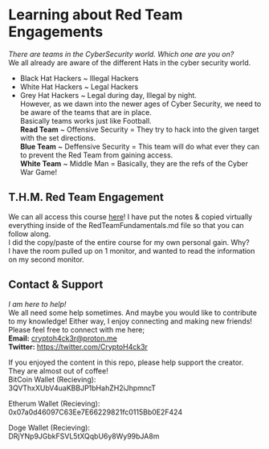 # Learning about Red Team Engagements  
*There are teams in the CyberSecurity world. Which one are you on?*  
We all already are aware of the different Hats in the cyber security world.  
* Black Hat Hackers ~ Illegal Hackers  
* White Hat Hackers ~ Legal Hackers  
* Grey Hat Hackers ~ Legal during day, Illegal by night.  
However, as we dawn into the newer ages of Cyber Security, we need to be aware of the teams that are in place.  
Basically teams works just like Football.  
**Read Team** ~ Offensive Security = They try to hack into the given target with the set directions.  
**Blue Team** ~ Deffensive Security = This team will do what ever they can to prevent the Red Team from gaining access.  
**White Team** ~ Middle Man = Basically, they are the refs of the Cyber War Game!  
  
## T.H.M. Red Team Engagement  
We can all access this course [here](https://tryhackme.com/room/redteamengagements)! I have put the notes & copied virtually everything inside of the RedTeamFundamentals.md file so that you can follow along.  
I did the copy/paste of the entire course for my own personal gain. Why?  
I have the room pulled up on 1 monitor, and wanted to read the information on my second monitor.  
  
## Contact & Support  
*I am here to help!*  
We all need some help sometimes. And maybe you would like to contribute to my knowledge! Either way, I enjoy connecting and making new friends!  
Please feel free to connect with me here;  
**Email:** cryptoh4ck3r@proton.me  
**Twitter:** https://twitter.com/CryptoH4ck3r  
  
If you enjoyed the content in this repo, please help support the creator. They are almost out of coffee!  
BitCoin Wallet (Recieving):  
3QVThxXUbV4uaKBBJP1bHahZH2iJhpmncT  
  
Etherum Wallet (Recieving):  
0x07a0d46097C63Ee7E66229821fc0115Bb0E2F424  
  
Doge Wallet (Recieving):  
DRjYNp9JGbkFSVL5tXQqbU6y8Wy99bJA8m  
